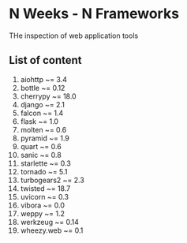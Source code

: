 N Weeks - N Frameworks
======================

THe inspection of web application tools 

List of content
---------------

1. aiohttp          ~= 3.4
2. bottle           ~= 0.12
3. cherrypy         ~= 18.0
4. django           ~= 2.1
5. falcon           ~= 1.4
6. flask            ~= 1.0
7. molten           ~= 0.6
8. pyramid          ~= 1.9
9. quart            ~= 0.6
10. sanic            ~= 0.8
11. starlette        ~= 0.3
12. tornado          ~= 5.1
13. turbogears2      ~= 2.3
14. twisted          ~= 18.7
15. uvicorn          ~= 0.3
16. vibora           ~= 0.0
17. weppy            ~= 1.2
18. werkzeug         ~= 0.14
19. wheezy.web       ~= 0.1

